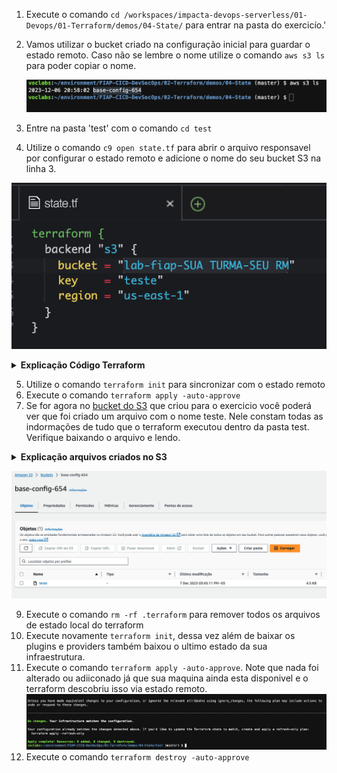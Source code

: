1. Execute o comando `cd /workspaces/impacta-devops-serverless/01-Devops/01-Terraform/demos/04-State/` para entrar na pasta do exercicío.'
2. Vamos utilizar o bucket criado na configuração inicial para guardar o estado remoto. Caso não se lembre o nome utilize o comando `aws s3 ls` para poder copiar o nome.

    ![](images/s3nome.png)

3. Entre na pasta 'test' com o comando `cd test`
4.  Utilize o comando `c9 open state.tf` para abrir o arquivo responsavel por configurar o estado remoto e adicione o nome do seu bucket S3 na linha 3.
   
   ![](images/state.png)

<details>
<summary> 
<b>Explicação Código Terraform</b>

</summary>

<blockquote>

O arquivo Terraform descreve a configuração do backend para armazenar o estado do Terraform em um bucket do Amazon S3. Vou explicar linha por linha:

```hcl
terraform {
  backend "s3" {
    bucket = "lab-impacta-SUA TURMA-SEU RM"
    key    = "teste"
    region = "us-east-1"
  }
}
```

### Explicação:

1. **`terraform {`**  
   Inicia o bloco de configuração principal do Terraform. Esse bloco é usado para definir configurações globais para o Terraform.

2. **`backend "s3" {`**  
   Configura o backend do Terraform para usar o S3 como o local de armazenamento do arquivo de estado. O backend armazena informações sobre os recursos provisionados e é essencial para a execução do Terraform, especialmente em equipes.

3. **`bucket = "lab-impacta-SUA TURMA-SEU RM"`**  
   Define o nome do bucket S3 onde o arquivo de estado será armazenado. Você precisará substituir "SUA TURMA-SEU RM" pelo nome real do bucket.

4. **`key = "teste"`**  
   Define o caminho do arquivo dentro do bucket S3. O arquivo de estado será salvo com o nome especificado (neste caso, "teste"). Esse caminho pode ser estruturado para melhor organização.

5. **`region = "us-east-1"`**  
   Especifica a região da AWS onde o bucket S3 está localizado. Neste caso, é "us-east-1" (Costa Leste dos EUA).

6. **`}`**  
   Fecha o bloco do backend.

7. **`}`**  
   Fecha o bloco principal do Terraform.

### Resumo:
Este script configura o Terraform para usar o S3 como backend, garantindo que o estado seja armazenado de forma remota e compartilhada. Isso é particularmente útil para colaboração entre equipes e para segurança do estado do Terraform.

</blockquote>
</details>

5. Utilize o comando `terraform init` para sincronizar com o estado remoto
6. Execute o comando `terraform apply -auto-approve`
7. Se for agora no [bucket do S3](https://s3.console.aws.amazon.com/s3/buckets?region=us-east-1) que criou para o exercicio você poderá ver que foi criado um arquivo com o nome teste. Nele constam todas as indormações de tudo que o terraform executou dentro da pasta test. Verifique baixando o arquivo e lendo.

<details>
<summary> 
<b>Explicação arquivos criados no S3</b>

</summary>

<blockquote>

Com a configuração fornecida, ao executar o Terraform, o seguinte será criado no bucket S3 especificado para armazenar o estado do Terraform:

---

### **Arquivos e Estrutura Criados no S3**

#### 1. **Arquivo principal do estado (`teste`)**
   - **Localização**: Dentro do bucket S3 especificado (`lab-impacta-SUA TURMA-SEU RM`), será criado um arquivo chamado `teste`.
   - **Conteúdo**:
     - Esse arquivo armazena o **estado do Terraform** (informações detalhadas sobre os recursos provisionados na infraestrutura, como IDs, configurações e dependências).
     - Ele é usado pelo Terraform para rastrear o que já foi criado, atualizado ou deletado.

#### 2. **Versões do estado (`teste` com controle de versões, se habilitado no bucket)**
   - Se o bucket S3 estiver configurado com **versionamento**, cada vez que o estado for atualizado (durante comandos como `terraform apply` ou `terraform refresh`), uma nova versão do arquivo será criada.
   - Isso permite:
     - **Recuperação** de versões anteriores do estado, caso algo dê errado.
     - **Auditoria** de mudanças no estado ao longo do tempo.

---

### **Exemplo de Estrutura no Bucket**
Se o bucket estiver configurado da maneira atual, você verá algo assim no S3:

```
lab-impacta-SUA TURMA-SEU RM/
│
└── teste
    ├── (Versão mais recente do estado do Terraform)
    ├── (Versões anteriores, se o versionamento do S3 estiver ativado)
```

---

### **Características dos Arquivos**

- **Arquivo de Estado (`teste`)**:
  - Contém detalhes sobre os recursos provisionados, como:
    - IDs dos recursos (e.g., instâncias EC2, buckets S3).
    - Configurações (e.g., tamanho de uma instância, tags associadas).
    - Informações de dependência e relações entre recursos.
  - Sensível: Deve ser protegido, pois pode conter credenciais ou dados confidenciais.

- **Versionamento** *(se habilitado)*:
  - Garante que você possa reverter para estados anteriores em caso de falhas ou alterações indesejadas.

---

### **Recomendações de Boas Práticas**
1. **Habilitar versionamento no S3**:
   - Para proteger contra perda de dados ou corrupção do estado.

2. **Habilitar criptografia no bucket**:
   - Use criptografia SSE (Server-Side Encryption) para proteger o arquivo de estado.

3. **Usar controle de acesso**:
   - Configure políticas de acesso no bucket para garantir que apenas usuários autorizados possam visualizar ou modificar o estado.


</blockquote>
</details>

  ![images/states3.png](images/states3.png)

9. Execute o comando `rm -rf .terraform` para remover todos os arquivos de estado local do terraform
10. Execute novamente `terraform init`, dessa vez além de baixar os plugins e providers também baixou o ultimo estado da sua infraestrutura.
11. Execute o comando `terraform apply -auto-approve`. Note que nada foi alterado ou adiiconado já que sua maquina ainda esta disponivel e o terraform descobriu isso via estado remoto.
    ![apply](images/apply0.png)
12. Execute o comando `terraform destroy -auto-approve`
